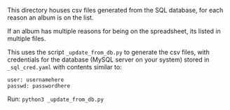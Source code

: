 This directory houses csv files generated from the SQL database, for each reason an album is on the list.

If an album has multiple reasons for being on the spreadsheet, its listed in multiple files.

This uses the script `_update_from_db.py` to generate the csv files, with credentials for the database (MySQL server on your system) stored in `_sql_cred.yaml` with contents similar to:

```
user: usernamehere
passwd: passwordhere
```

Run: `python3 _update_from_db.py`